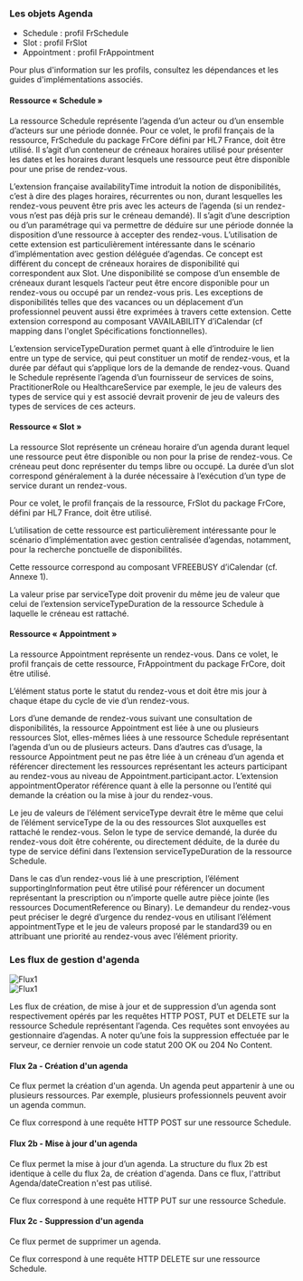 ### Les objets Agenda

* Schedule : profil FrSchedule
* Slot : profil FrSlot
* Appointment : profil FrAppointment

Pour plus d'information sur les profils, consultez les dépendances et les guides d'implémentations associés.

#### Ressource « Schedule »

La ressource Schedule représente l’agenda d’un acteur ou d’un ensemble d’acteurs sur une période donnée. Pour ce volet, le profil français de la ressource, FrSchedule du package FrCore défini par HL7 France, doit être utilisé. Il s’agit d’un conteneur de créneaux horaires utilisé pour présenter les dates et les horaires durant lesquels une ressource peut être disponible pour une prise de rendez-vous.

L’extension française availabilityTime introduit la notion de disponibilités, c’est à dire des plages horaires, récurrentes ou non, durant lesquelles les rendez-vous peuvent être pris avec les acteurs de l’agenda (si un rendez-vous n’est pas déjà pris sur le créneau demandé). Il s’agit d’une description ou d’un paramétrage qui va permettre de déduire sur une période donnée la disposition d’une ressource à accepter des rendez-vous. L’utilisation de cette extension est particulièrement intéressante dans le scénario d’implémentation avec gestion déléguée d’agendas. Ce concept est différent du concept de créneaux horaires de disponibilité qui correspondent aux Slot. Une disponibilité se compose d’un ensemble de créneaux durant lesquels l’acteur peut être encore disponible pour un rendez-vous ou occupé par un rendez-vous pris. Les exceptions de disponibilités telles que des vacances ou un déplacement d’un professionnel peuvent aussi être exprimées à travers cette extension. Cette extension correspond au composant VAVAILABILITY d’iCalendar (cf mapping dans l'onglet Spécifications fonctionnelles).

L’extension serviceTypeDuration permet quant à elle d’introduire le lien entre un type de service, qui peut constituer un motif de rendez-vous, et la durée par défaut qui s’applique lors de la demande de rendez-vous. Quand le Schedule représente l’agenda d’un fournisseur de services de soins, PractitionerRole ou HealthcareService par exemple, le jeu de valeurs des types de service qui y est associé devrait provenir de jeu de valeurs des types de services de ces acteurs.

#### Ressource « Slot »

La ressource Slot représente un créneau horaire d’un agenda durant lequel une ressource peut être disponible ou non pour la prise de rendez-vous. Ce créneau peut donc représenter du temps libre ou occupé. La durée d’un slot correspond généralement à la durée nécessaire à l’exécution d’un type de service durant un rendez-vous.

Pour ce volet, le profil français de la ressource, FrSlot du package FrCore, défini par HL7 France, doit être utilisé.

L’utilisation de cette ressource est particulièrement intéressante pour le scénario d’implémentation avec gestion centralisée d’agendas, notamment, pour la recherche ponctuelle de disponibilités.

Cette ressource correspond au composant VFREEBUSY d’iCalendar (cf. Annexe 1).

La valeur prise par serviceType doit provenir du même jeu de valeur que celui de l’extension serviceTypeDuration de la ressource Schedule à laquelle le créneau est rattaché.

#### Ressource « Appointment »

La ressource Appointment représente un rendez-vous. Dans ce volet, le profil français de cette ressource,
FrAppointment du package FrCore, doit être utilisé.

L’élément status porte le statut du rendez-vous et doit être mis jour à chaque étape du cycle de vie d’un rendez-vous.

Lors d’une demande de rendez-vous suivant une consultation de disponibilités, la ressource Appointment est liée à une ou plusieurs ressources Slot, elles-mêmes liées à une ressource Schedule représentant l’agenda d’un ou de plusieurs acteurs. Dans d’autres cas d’usage, la ressource Appointment peut ne pas être liée à un créneau d’un agenda et référencer directement les ressources représentant les acteurs participant au rendez-vous au niveau de Appointment.participant.actor. L’extension appointmentOperator référence quant à elle la personne ou l’entité qui demande la création ou la mise à jour du rendez-vous.

Le jeu de valeurs de l’élément serviceType devrait être le même que celui de l’élément serviceType de la ou des ressources Slot auxquelles est rattaché le rendez-vous. Selon le type de service demandé, la durée du rendez-vous doit être cohérente, ou directement déduite, de la durée du type de service défini dans l’extension serviceTypeDuration de la ressource Schedule.

Dans le cas d’un rendez-vous lié à une prescription, l’élément supportingInformation peut être utilisé pour référencer un document représentant la prescription ou n’importe quelle autre pièce jointe (les ressources DocumentReference ou Binary).
Le demandeur du rendez-vous peut préciser le degré d’urgence du rendez-vous en utilisant l’élément appointmentType et le jeu de valeurs proposé par le standard39 ou en attribuant une priorité au rendez-vous avec l’élément priority.

### Les flux de gestion d'agenda

<div class="figure" style="width:65%;">
    <img src="flux2.png" alt="Flux1" title="Flux1">
</div>

<div class="figure" style="width:65%;">
    <img src="flux2.2.png" alt="Flux1" title="Flux1">
</div>

Les flux de création, de mise à jour et de suppression d’un agenda sont respectivement opérés par les requêtes HTTP POST, PUT et DELETE sur la ressource Schedule représentant l’agenda. Ces requêtes sont envoyées au gestionnaire d’agendas.
A noter qu’une fois la suppression effectuée par le serveur, ce dernier renvoie un code statut 200 OK ou 204 No Content.

#### Flux 2a - Création d'un agenda

Ce flux permet la création d'un agenda. Un agenda peut appartenir à une ou plusieurs ressources.
Par exemple, plusieurs professionnels peuvent avoir un agenda commun.

Ce flux correspond à une requête HTTP POST sur une ressource Schedule.

#### Flux 2b - Mise à jour d'un agenda

Ce flux permet la mise à jour d’un agenda. La structure du flux 2b est identique à celle du flux 2a, de création d'agenda. Dans ce flux, l'attribut Agenda/dateCreation n'est pas utilisé.

Ce flux correspond à une requête HTTP PUT sur une ressource Schedule.

#### Flux 2c - Suppression d'un agenda

Ce flux permet de supprimer un agenda.

Ce flux correspond à une requête HTTP DELETE sur une ressource Schedule.

